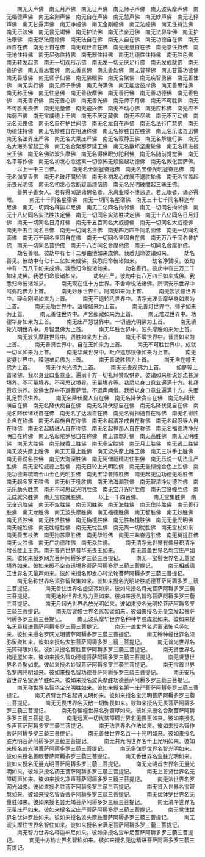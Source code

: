 <!-- { "loadSidebar": true } -->
　　南无天声佛　南无月声佛　南无日声佛　南无师子声佛　南无波头摩声佛　南无福德声佛　南无金刚声佛　南无自在声佛　南无慧声佛　南无妙声佛　南无选择声佛　南无甘露声佛　南无净幢佛　南无金刚幢佛　南无法幢佛　南无住持法佛　南无乐法佛　南无昙无竭佛　南无护法佛　南无法奋迅佛　南无法界华佛　南无护法眼佛　南无然法庭燎佛　南无法自在佛　南无人自在佛　南无功德自在佛　南无声自在佛　南无世自在佛　南无观世自在佛　南无无量自在佛　南无意住持佛　南无地住持佛　南无尼弥住持佛　南无器住持佛　南无功德性住持佛　南无胜色佛　南无转发起佛　南无一切观形示佛　南无发一切无厌足行佛　南无发成就佛　南无善护佛　南无善思惟佛　南无善喜佛　南无善处佛　南无普禅佛　南无甘露功德佛　南无善眼佛　南无师子仙佛　南无佛眼佛　南无合聚佛　南无疾智勇佛　南无善住佛　南无实行佛　南无师子手佛　南无海满佛　南无能度彼岸佛　南无善思惟佛　南无称王佛　南无住慈佛　南无善夜摩佛　南无善行佛　南无善功德佛　南无善色佛　南无善识佛　南无善心佛　南无善光佛　南无师子月佛　南无不可胜佛　南无不可胜无畏佛　南无无量佛　南无速兴佛　南无不动心佛　南无应称佛　南无应不怯弱声佛　南无宝威德上王佛　南无不厌足藏佛　南无不尽佛　南无不可动佛　南无名无畏佛　南无名自在护世间佛　南无名龙自在声佛　南无名法行广慧佛　南无功德住持佛　南无名妙胜自在相通称佛　南无名妙胜自在胜佛　南无名乐法奋迅佛　南无名法界庄严佛　南无名大乘庄严佛　南无名寂静王佛　南无名解脱行佛　南无名大海弥留起王佛　南无名合聚那罗延王佛　南无名散坏坚魔轮佛　南无名精进根宝王佛　南无名佛法波头摩佛　南无名得佛眼分陀利佛　南无名随前觉觉佛　南无名平等作佛　南无名初发心念远离一切惊怖无烦恼起功德佛　南无名教化菩萨佛。
　　以上一千三百佛。
　　南无名金刚釜奋迅佛　南无名宝像光明釜奋迅佛　南无名伽罗香佛　南无名破坏魔轮佛　南无名初发心成就不退胜轮佛　南无名宝盖起无畏光明佛　南无名初发心念断疑断烦恼佛　南无名光明破闇起三昧王佛。
　　善男子善女人。若有得闻是诸佛名者。永离业障不堕恶道。若无眼者。诵必得眼。
　　南无十千同名星宿佛　南无一切同名星宿佛　南无三十七千同名释迦牟尼佛　南无一切同名释迦牟尼佛　南无二亿同名拘邻佛　南无一切同名拘邻佛　南无十八亿同名实法胜决定佛　南无一切同名实法胜决定佛　南无十八亿同名日月灯佛　南无一切同名日月灯佛　南无千五百同名大威德佛　南无一切同名大威德佛　南无千五百同名日佛　南无一切同名日佛　南无四万四千同名面佛　南无一切同名面佛　南无万千同名坚固自在佛　南无一切同名坚固自在佛　南无万八千同名普护佛　南无一切同名普护佛　南无千八百同名舍摩他佛　南无一切同名舍摩他佛。
　　劫名善眼。彼劫中有七十二那由他如来成佛。我悉归命彼诸如来。
　　劫名善见。彼劫中有七十二亿如来成佛。我悉归命彼诸如来。
　　劫名净赞叹。彼劫中有一万八千如来成佛。我悉归命彼诸如来。
　　劫名善行。彼劫中有三万二千如来成佛。我悉归命彼诸如来。
　　劫名庄严。彼劫中有八万四千如来成佛。我悉归命彼诸如来。
　　南无现在住十方世界。不舍命说法诸佛。所谓安乐世界中阿弥陀佛为上首。
　　南无妙乐世界中。阿閦如来为上首。
　　南无袈裟幢世界中。碎金刚坚如来为上首。
　　南无不退轮吼世界中。清净光波头摩华身如来为上首。
　　南无无垢世界中。法幢如来为上首。
　　南无善灯世界中。师子如来为上首。
　　南无善住世界中。卢舍那藏如来为上首。
　　南无难过世界中。功德华身如来为上首。
　　南无庄严慧世界中。一切通光明佛为上首。
　　南无镜轮光明世界中。月智慧佛为上首。
　　南无华胜世界中。波头摩胜如来为上首。
　　南无波头摩胜世界中。贤胜如来为上首。
　　南无不瞬世界中。普贤如来为上首。
　　南无普贤世界中。自在王如来为上首。
　　南无不可胜世界中。成就一切义如来为上首。
　　南无华藏世界中。毗卢遮那镜像如来为上首。
　　南无娑婆世界中。释迦牟尼佛为上首。
　　南无善说胜佛为上首。
　　南无自在幢王佛为上首。
　　南无作火光佛为上首。
　　南无无畏观佛为上首。
　　如是等上首诸佛。我以身业口业意业。遍满十方一切礼拜赞叹供养。彼诸如来所说妙法甚深境界。不可量境界。不可思议境界。无量境界等。我悉以身口意业遍满十方。礼拜赞叹供养。彼佛世界中不退菩萨僧。不退声闻僧。我悉以身口意业遍满十方。头面礼足赞叹供养。
　　南无名降伏魔人自在佛　南无名降伏贪自在佛　南无名降伏嗔自在佛　南无名降伏痴自在佛　南无名降伏怒自在佛　南无名降伏见自在佛　南无名降伏诸戏自在佛　南无名了达法自在佛　南无名得神通自在称佛　南无名得胜业自在称佛　南无名起施自在称佛　南无名起清净戒自在称佛　南无名起忍辱人自在称佛　南无名起精进人自在称佛　南无名起禅那人自在称佛　南无名福德清净光明自在称佛　南无名起陀罗尼自在称佛　南无普燃灯佛　南无高胜佛　南无光明胜佛　南无大胜佛　南无散香上胜佛　南无多宝胜佛　南无月上胜佛　南无贤上胜佛　南无波头摩上胜佛　南无无量上胜佛　南无波头摩上胜王佛　南无三昧手上胜佛　南无善说名胜佛　南无大海深胜佛　南无阿僧祇精进住胜佛　南无乐说一切法庄严胜佛　南无宝轮威德上胜佛　南无日轮上光明胜佛　南无无量惭愧金色上胜佛　南无功德海琉琉金山金色光明胜佛　南无宝华普照胜佛　南无起无边功德无垢胜佛　南无起多罗王胜佛　南无树王吼胜佛　南无法海潮胜佛　南无智清净功德胜佛　南无乐劫火胜佛　南无不可思议光明胜佛　南无宝月光明胜佛　南无宝贤幢胜佛　南无成就义胜佛　南无宝成就胜佛。
　　以上一千四百佛。
　　南无宝集胜佛　南无奋迅胜佛　南无不空胜佛　南无闻胜佛　南无海胜佛　南无住持胜佛　南无善行胜佛　南无龙胜佛　南无波头摩胜佛　南无福德胜佛　南无智胜佛　南无妙胜佛　南无贤胜佛　南无胜贤胜佛　南无栴檀胜佛　南无胜栴檀胜佛　南无无量光明佛　南无幢胜佛　南无胜幢胜佛　南无无忧胜佛　南无离一切忧胜佛　南无宝杖如来　南无善宝杖佛　南无拘苏摩胜佛　南无华胜佛　南无三昧奋迅胜佛　南无树提胜佛　南无火胜佛　南无广功德胜佛　南无众胜佛。
　　南无清净光世界有佛号积清净增长胜上王佛。南无普光世界普华无畏王如来。
　　南无普盖世界名均宝庄严如来。彼如来授罗网光菩萨阿耨多罗三藐三菩提记。
　　南无一宝髻世界名无量宝境界如来。彼如来授不空奋迅境界菩萨阿耨多罗三藐三菩提记。
　　南无相威德王世界名无量声如来。彼如来授名即发心转法轮菩萨阿耨多罗三藐三菩提记。
　　南无名称世界名须弥留聚集如来。彼如来授名光明轮胜威德菩萨阿耨多罗三藐三菩提记。
　　南无善住世界名虚空寂如来。彼如来授名月光菩萨阿耨多罗三藐三菩提记。
　　南无地轮世界名称力王如来。彼如来授名智称菩萨阿耨多罗三藐三菩提记。
　　南无月起光世界名放光明如来。彼如来授名光明轮菩萨阿耨多罗三藐三菩提记。
　　南无袈裟幢世界名离袈裟如来。彼如来授名无量宝发起菩萨阿耨多罗三藐三菩提记。
　　南无波头摩华世界名种种华胜成就如来。彼如来授名无量精进菩萨阿耨多罗三藐三菩提记。
　　南无一盖世界名远离诸怖毛竖如来。彼如来授名罗网光明菩萨阿耨多罗三藐三菩提记。
　　南无种种幢世界名须弥留聚如来。彼如来授名大胜菩萨阿耨多罗三藐三菩提记。
　　南无普光世界名无障碍眼如来。彼如来授名智胜菩萨阿耨多罗三藐三菩提记。
　　南无贤世界名栴檀屋如来。彼如来授名智功德幢菩萨阿耨多罗三藐三菩提记。
　　南无贤慧世界名合聚如来。彼如来授名妙智菩萨阿耨多罗三藐三菩提记。
　　南无宝首世界名罗网光明如来。彼如来授名智功德菩萨阿耨多罗三藐三菩提记。
　　南无安乐首世界名宝莲华胜如来。彼如来授名波头摩胜功德菩萨阿耨多罗三藐三菩提记。
　　南无称世界名智华宝光明胜如来。彼如来授名第一庄严菩萨阿耨多罗三藐三菩提记。
　　南无贤臂世界名起贤光明如来。彼如来授名宝光明菩萨阿耨多罗三藐三菩提记。
　　南无无畏世界名灭散一切怖畏如来。彼如来授名无畏菩萨阿耨多罗三藐三菩提记。
　　南无弥留幢世界名弥留厚如来。彼如来授名合聚菩萨阿耨多罗三藐三菩提记。
　　南无远离一切忧恼障碍世界名无畏王如来。彼如来授名多声菩萨阿耨多罗三藐三菩提记。
　　南无法世界名作法如来。彼如来授名智作菩萨阿耨多罗三藐三菩提记。
　　南无善住世界名百一十光明如来。彼如来授名胜光明菩萨阿耨多罗三藐三菩提记。
　　南无共光明世界名千上光明如来。彼如来授名普光明菩萨阿耨多罗三藐三菩提记。
　　南无多伽罗世界名智光明如来。彼如来授名善眼菩萨阿耨多罗三藐三菩提记。
　　南无香世界名宝胜光明如来。彼如来授名无量光明菩萨阿耨多罗三藐三菩提记。
　　南无光明首世界名无量光明如来。彼如来授名药王菩萨阿耨多罗三藐三菩提记。
　　南无上首贤世界名无障碍声如来。彼如来授名净声菩萨阿耨多罗三藐三菩提记。
　　南无法世界名罗网光如来。彼如来授名胜菩萨阿耨多罗三藐三菩提记。
　　南无贤入世界名宝智慧如来。彼如来授名智香菩萨阿耨多罗三藐三菩提记。
　　南无优钵罗世界名无量胜如来。彼如来授名昙无竭菩萨阿耨多罗三藐三菩提记。
　　南无清净世界名无量庄严如来。彼如来授名宝庄严菩萨阿耨多罗三藐三菩提记。
　　南无觉住世界名优钵罗胜如来。彼如来授名波头摩胜菩萨阿耨多罗三藐三菩提记。
　　南无波头摩住世界名智住如来。彼如来授名宝满足菩萨阿耨多罗三藐三菩提记。
　　南无智力世界名释迦牟尼如来。彼如来授名宝牟尼菩萨阿耨多罗三藐三菩提记。
　　南无十方称世界名智称如来。彼如来授名无边精进菩萨阿耨多罗三藐三菩提记。
